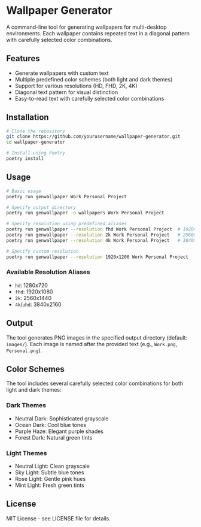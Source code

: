 # Wallpaper Generator

A command-line tool for generating wallpapers for multi-desktop environments. Each wallpaper contains repeated text in a diagonal pattern with carefully selected color combinations.

## Features

- Generate wallpapers with custom text
- Multiple predefined color schemes (both light and dark themes)
- Support for various resolutions (HD, FHD, 2K, 4K)
- Diagonal text pattern for visual distinction
- Easy-to-read text with carefully selected color combinations

## Installation

```bash
# Clone the repository
git clone https://github.com/yourusername/wallpaper-generator.git
cd wallpaper-generator

# Install using Poetry
poetry install
```

## Usage

```bash
# Basic usage
poetry run genwallpaper Work Personal Project

# Specify output directory
poetry run genwallpaper -o wallpapers Work Personal Project

# Specify resolution using predefined aliases
poetry run genwallpaper --resolution fhd Work Personal Project  # 1920x1080
poetry run genwallpaper --resolution 2k Work Personal Project   # 2560x1440
poetry run genwallpaper --resolution 4k Work Personal Project   # 3840x2160

# Specify custom resolution
poetry run genwallpaper --resolution 1920x1200 Work Personal Project
```

### Available Resolution Aliases

- `hd`: 1280x720
- `fhd`: 1920x1080
- `2k`: 2560x1440
- `4k`/`uhd`: 3840x2160

## Output

The tool generates PNG images in the specified output directory (default: `images/`). Each image is named after the provided text (e.g., `Work.png`, `Personal.png`).

## Color Schemes

The tool includes several carefully selected color combinations for both light and dark themes:

### Dark Themes
- Neutral Dark: Sophisticated grayscale
- Ocean Dark: Cool blue tones
- Purple Haze: Elegant purple shades
- Forest Dark: Natural green tints

### Light Themes
- Neutral Light: Clean grayscale
- Sky Light: Subtle blue tones
- Rose Light: Gentle pink hues
- Mint Light: Fresh green tints

## License

MIT License - see LICENSE file for details.
